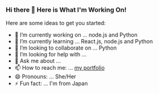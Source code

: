 ###  Hi there 👋 Here is What I'm Working On!


Here are some ideas to get you started:

- 🔭 I’m currently working on ... node.js and Python
- 🌱 I’m currently learning ... React.js, node.js and Python
- 👯 I’m looking to collaborate on ... Python
- 🤔 I’m looking for help with ...
- 💬 Ask me about ...
- 📫 How to reach me: ... [my portfolio](https://sayolovingfoss.com/)
- 😄 Pronouns: ... She/Her
- ⚡ Fun fact: ... I'm from Japan

